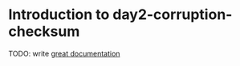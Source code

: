 # Introduction to day2-corruption-checksum

TODO: write [great documentation](http://jacobian.org/writing/what-to-write/)

